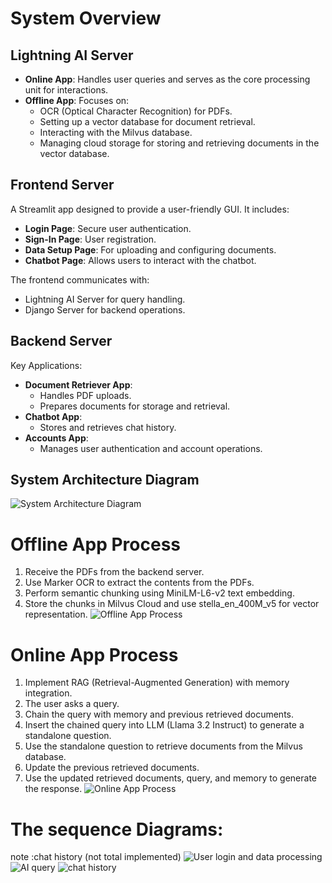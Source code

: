 # System Overview

## Lightning AI Server
- **Online App**: Handles user queries and serves as the core processing unit for interactions.
- **Offline App**: Focuses on:
  - OCR (Optical Character Recognition) for PDFs.
  - Setting up a vector database for document retrieval.
  - Interacting with the Milvus database.
  - Managing cloud storage for storing and retrieving documents in the vector database.

## Frontend Server
A Streamlit app designed to provide a user-friendly GUI. It includes:
- **Login Page**: Secure user authentication.
- **Sign-In Page**: User registration.
- **Data Setup Page**: For uploading and configuring documents.
- **Chatbot Page**: Allows users to interact with the chatbot.

The frontend communicates with:
- Lightning AI Server for query handling.
- Django Server for backend operations.

## Backend Server
Key Applications:
- **Document Retriever App**: 
  - Handles PDF uploads.
  - Prepares documents for storage and retrieval.
- **Chatbot App**: 
  - Stores and retrieves chat history.
- **Accounts App**: 
  - Manages user authentication and account operations.

## System Architecture Diagram
![System Architecture Diagram](https://github.com/RanaHossny/rag_chat/blob/images_for_readme/main/Screenshot%202025-01-15%20201435.png)

# Offline App Process

1. Receive the PDFs from the backend server.
2. Use Marker OCR to extract the contents from the PDFs.
3. Perform semantic chunking using MiniLM-L6-v2 text embedding.
4. Store the chunks in Milvus Cloud and use stella_en_400M_v5 for vector representation.
![Offline App Process](https://github.com/RanaHossny/rag_chat/blob/images_for_readme/main/Screenshot%202025-01-15%20202419.png)


# Online App Process

1. Implement RAG (Retrieval-Augmented Generation) with memory integration.
2. The user asks a query.
3. Chain the query with memory and previous retrieved documents.
4. Insert the chained query into LLM (Llama 3.2 Instruct) to generate a standalone question.
5. Use the standalone question to retrieve documents from the Milvus database.
6. Update the previous retrieved documents.
7. Use the updated retrieved documents, query, and memory to generate the response.
![Online App Process](https://github.com/RanaHossny/rag_chat/blob/images_for_readme/main/Screenshot%202025-01-15%20202206.png)

# The sequence Diagrams:
note :chat history (not total implemented)
![User login and data processing](https://github.com/RanaHossny/rag_chat/blob/images_for_readme/main/image.png)
![AI query](https://github.com/RanaHossny/rag_chat/blob/images_for_readme/main/Screenshot%202025-01-15%20132316.png)
![chat history](https://github.com/RanaHossny/rag_chat/blob/images_for_readme/main/Screenshot%202025-01-15%20204112.png)

